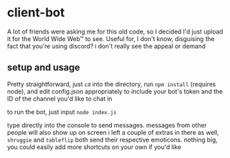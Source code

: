 # client-bot

A lot of friends were asking me for this old code, so I decided I'd just upload it for the World Wide Web™ to see.
Useful for, I don't know, disguising the fact that you're using discord? i don't really see the appeal or demand

## setup and usage

Pretty straightforward, just `cd` into the directory, run `npm install` (requires node), and edit config.json appropriately to include your bot's token and the ID of the channel you'd like to chat in

to run the bot, just input `node index.js`

type directly into the console to send messages. messages from other people will also show up on screen
i left a couple of extras in there as well, `shruggie` and `tableflip` both send their respective emoticons. nothing big, you could easily add more shortcuts on your own if you'd like
